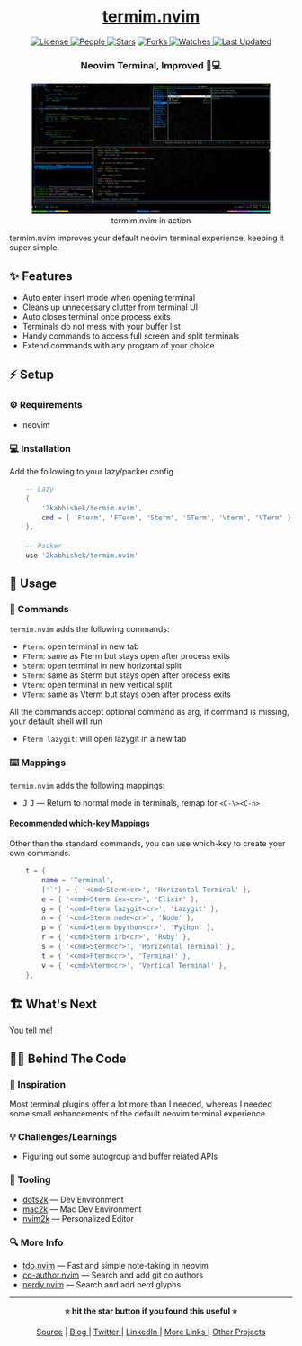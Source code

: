 <div align = "center">

<h1><a href="https://github.com/2kabhishek/termim.nvim">termim.nvim</a></h1>

<a href="https://github.com/2KAbhishek/termim.nvim/blob/main/LICENSE">
<img alt="License" src="https://img.shields.io/github/license/2kabhishek/termim.nvim?style=flat&color=eee&label="> </a>

<a href="https://github.com/2KAbhishek/termim.nvim/graphs/contributors">
<img alt="People" src="https://img.shields.io/github/contributors/2kabhishek/termim.nvim?style=flat&color=ffaaf2&label=People"> </a>

<a href="https://github.com/2KAbhishek/termim.nvim/stargazers">
<img alt="Stars" src="https://img.shields.io/github/stars/2kabhishek/termim.nvim?style=flat&color=98c379&label=Stars"></a>

<a href="https://github.com/2KAbhishek/termim.nvim/network/members">
<img alt="Forks" src="https://img.shields.io/github/forks/2kabhishek/termim.nvim?style=flat&color=66a8e0&label=Forks"> </a>

<a href="https://github.com/2KAbhishek/termim.nvim/watchers">
<img alt="Watches" src="https://img.shields.io/github/watchers/2kabhishek/termim.nvim?style=flat&color=f5d08b&label=Watches"> </a>

<a href="https://github.com/2KAbhishek/termim.nvim/pulse">
<img alt="Last Updated" src="https://img.shields.io/github/last-commit/2kabhishek/termim.nvim?style=flat&color=e06c75&label="> </a>

<h3>Neovim Terminal, Improved 🦾💻</h3>

<figure>
  <img src="images/screenshot.jpg" alt="termim.nvim in action">
  <br/>
  <figcaption>termim.nvim in action</figcaption>
</figure>

</div>

termim.nvim improves your default neovim terminal experience, keeping it super simple.

## ✨ Features

- Auto enter insert mode when opening terminal
- Cleans up unnecessary clutter from terminal UI
- Auto closes terminal once process exits
- Terminals do not mess with your buffer list
- Handy commands to access full screen and split terminals
- Extend commands with any program of your choice

## ⚡ Setup

### ⚙️ Requirements

- neovim

### 💻 Installation

Add the following to your lazy/packer config

```lua
    -- Lazy
    {
        '2kabhishek/termim.nvim',
        cmd = { 'Fterm', 'FTerm', 'Sterm', 'STerm', 'Vterm', 'VTerm' },
    },

    -- Packer
    use '2kabhishek/termim.nvim'
```

## 🚀 Usage

### 📡 Commands

`termim.nvim` adds the following commands:

- `Fterm`: open terminal in new tab
- `FTerm`: same as Fterm but stays open after process exits
- `Sterm`: open terminal in new horizontal split
- `STerm`: same as Sterm but stays open after process exits
- `Vterm`: open terminal in new vertical split
- `VTerm`: same as Vterm but stays open after process exits

All the commands accept optional command as arg, if command is missing, your default shell will run

- `Fterm lazygit`: will open lazygit in a new tab

### ⌨️ Mappings

`termim.nvim` adds the following mappings:

- <kbd>J</kbd> <kbd>J</kbd> — Return to normal mode in terminals, remap for `<C-\><C-n>`

#### Recommended which-key Mappings

Other than the standard commands, you can use which-key to create your own commands.

```lua
    t = {
        name = 'Terminal',
        ['`'] = { '<cmd>Sterm<cr>', 'Horizontal Terminal' },
        e = { '<cmd>Sterm iex<cr>', 'Elixir' },
        g = { '<cmd>Fterm lazygit<cr>', 'Lazygit' },
        n = { '<cmd>Sterm node<cr>', 'Node' },
        p = { '<cmd>Sterm bpython<cr>', 'Python' },
        r = { '<cmd>Sterm irb<cr>', 'Ruby' },
        s = { '<cmd>Sterm<cr>', 'Horizontal Terminal' },
        t = { '<cmd>Fterm<cr>', 'Terminal' },
        v = { '<cmd>Vterm<cr>', 'Vertical Terminal' },
    },
```

## 🏗️ What's Next

You tell me!

## 🧑‍💻 Behind The Code

### 🌈 Inspiration

Most terminal plugins offer a lot more than I needed, whereas I needed some small enhancements of the default neovim terminal experience.

### 💡 Challenges/Learnings

- Figuring out some autogroup and buffer related APIs

### 🧰 Tooling

- [dots2k](https://github.com/2kabhishek/dots2k) — Dev Environment
- [mac2k](https://github.com/2kabhishek/mac2k) — Mac Dev Environment
- [nvim2k](https://github.com/2kabhishek/nvim2k) — Personalized Editor

### 🔍 More Info

- [tdo.nvim](https://github.com/2kabhishek/tdo.nvim) — Fast and simple note-taking in neovim
- [co-author.nvim](https://github.com/2kabhishek/co-author.nvim) — Search and add git co authors
- [nerdy.nvim](https://github.com/2kabhishek/nerdy.nvim) — Search and add nerd glyphs

<hr>

<div align="center">

<strong>⭐ hit the star button if you found this useful ⭐</strong><br>

<a href="https://github.com/2KAbhishek/termim.nvim">Source</a>
| <a href="https://2kabhishek.github.io/blog" target="_blank">Blog </a>
| <a href="https://twitter.com/2kabhishek" target="_blank">Twitter </a>
| <a href="https://linkedin.com/in/2kabhishek" target="_blank">LinkedIn </a>
| <a href="https://2kabhishek.github.io/links" target="_blank">More Links </a>
| <a href="https://2kabhishek.github.io/projects" target="_blank">Other Projects </a>

</div>
